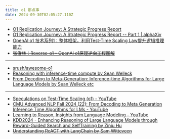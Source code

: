 ```yaml
---
title: o1 那点事
date: 2024-09-30T02:05:27.110Z
---
```











*  [O1 Replication Journey: A Strategic Progress Report](https://github.com/GAIR-NLP/O1-Journey)
* [O1 Replication Journey: A Strategic Progress Report -- Part 1 | alphaXiv](https://www.alphaxiv.org/abs/2410.18982)
* [OpenAI o1 技术系列1：整体框架，利用Test-Time Scaling Law提升逻辑推理能力](https://mp.weixin.qq.com/s/HcW6pKSkOPyYFoFPMdez2g)
* ~~[张俊林：Reverse-o1 - OpenAI o1原理逆向工程图解](https://mp.weixin.qq.com/s/a_o7PHnb3OwakzI3vV3Hzw)~~

---
* [srush/awesome-o1](https://github.com/srush/awesome-o1/?tab=readme-ov-file)
* [Reasoning with inference-time compute by Sean Welleck](https://wellecks.com/data/welleck2024__inference_compute.pdf)
* [From Decoding to Meta-Generation:
Inference-time Algorithms for Large Language Models by Sean Welleck etc](https://arxiv.org/pdf/2406.16838)

---
* [Speculations on Test-Time Scaling (o1) - YouTube](https://www.youtube-nocookie.com/embed/6PEJ96k1kiw)
* [CMU Advanced NLP Fall 2024 (22): From Decoding to Meta Generation Inference Time Algorithms for LMs - YouTube](https://www.youtube-nocookie.com/embed/0s1gZe_BcQ0)
* [Learning to Reason, Insights from Language Modeling - YouTube](https://www.youtube-nocookie.com/embed/YR9EztOF0R8)
* [KDD2024 - Enhancing Reasoning of Large Language Models through Reward-Guided Search and SelfTraining by Ziniu Hu](https://youtu.be/bPaYQ3W31dI)
* ~~[Understanding ReACT with LangChain by Sam Witteveen](https://youtu.be/Eug2clsLtFs)~~